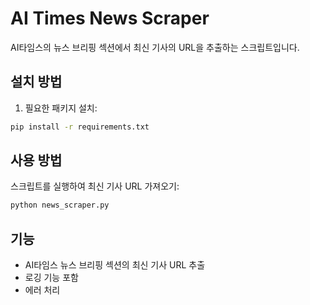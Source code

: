 # AI Times News Scraper

AI타임스의 뉴스 브리핑 섹션에서 최신 기사의 URL을 추출하는 스크립트입니다.

## 설치 방법

1. 필요한 패키지 설치:
```bash
pip install -r requirements.txt
```

## 사용 방법

스크립트를 실행하여 최신 기사 URL 가져오기:
```bash
python news_scraper.py
```

## 기능

- AI타임스 뉴스 브리핑 섹션의 최신 기사 URL 추출
- 로깅 기능 포함
- 에러 처리 